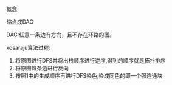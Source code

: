 
概念

缩点成DAG

DAG:任意一条边有方向，且不存在环路的图。


kosaraju算法过程:

 1. 将原图进行DFS并将出栈顺序进行逆序,得到的顺序就是拓扑排序
 2. 将原图每条边进行反向
 3. 按照1中的生成顺序再进行DFS染色,染成同色的即一个强连通块
